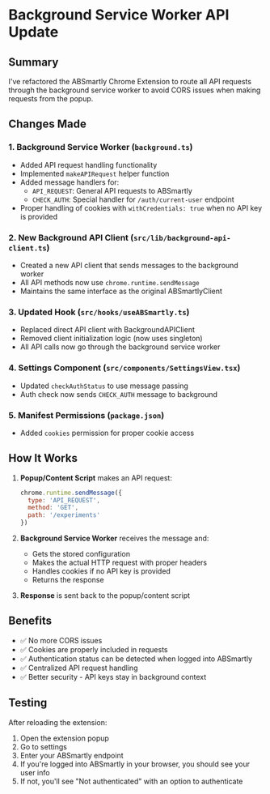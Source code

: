 # Background Service Worker API Update

## Summary

I've refactored the ABSmartly Chrome Extension to route all API requests through the background service worker to avoid CORS issues when making requests from the popup.

## Changes Made

### 1. Background Service Worker (`background.ts`)
- Added API request handling functionality
- Implemented `makeAPIRequest` helper function
- Added message handlers for:
  - `API_REQUEST`: General API requests to ABSmartly
  - `CHECK_AUTH`: Special handler for `/auth/current-user` endpoint
- Proper handling of cookies with `withCredentials: true` when no API key is provided

### 2. New Background API Client (`src/lib/background-api-client.ts`)
- Created a new API client that sends messages to the background worker
- All API methods now use `chrome.runtime.sendMessage`
- Maintains the same interface as the original ABSmartlyClient

### 3. Updated Hook (`src/hooks/useABSmartly.ts`)
- Replaced direct API client with BackgroundAPIClient
- Removed client initialization logic (now uses singleton)
- All API calls now go through the background service worker

### 4. Settings Component (`src/components/SettingsView.tsx`)
- Updated `checkAuthStatus` to use message passing
- Auth check now sends `CHECK_AUTH` message to background

### 5. Manifest Permissions (`package.json`)
- Added `cookies` permission for proper cookie access

## How It Works

1. **Popup/Content Script** makes an API request:
   ```javascript
   chrome.runtime.sendMessage({
     type: 'API_REQUEST',
     method: 'GET',
     path: '/experiments'
   })
   ```

2. **Background Service Worker** receives the message and:
   - Gets the stored configuration
   - Makes the actual HTTP request with proper headers
   - Handles cookies if no API key is provided
   - Returns the response

3. **Response** is sent back to the popup/content script

## Benefits

- ✅ No more CORS issues
- ✅ Cookies are properly included in requests
- ✅ Authentication status can be detected when logged into ABSmartly
- ✅ Centralized API request handling
- ✅ Better security - API keys stay in background context

## Testing

After reloading the extension:
1. Open the extension popup
2. Go to settings
3. Enter your ABSmartly endpoint
4. If you're logged into ABSmartly in your browser, you should see your user info
5. If not, you'll see "Not authenticated" with an option to authenticate